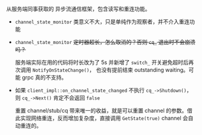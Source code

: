 从服务端同事获取的 异步流通信框架，包含读写和重连功能。

- `channel_state_monitor` 类意义不大，只是单纯作为观察者，并不介入重连功能
- `channel_state_monitor` ~~定时器超长，怎么取消的？否则 `cq_` 退出时不会崩溃吗？~~ 

	服务端实际在用的代码将时长改为了 5s 并新增了 `switch_` 开关避免超时后再次调用 `NotifyOnStateChange()`， 也没有提前结束 outstanding waiting。可能 grpc 真的不支持。

- 如果 `client_impl::on_channel_state_changed` 不执行 `cq_->Shutdown()`， 则 `cq_->Next()` 肯定不会返回 `false`

	重置 channel/stub/cq 带来唯一的收益，就是可以重置 channel 的参数。借此实现网络重连，反而增加复杂度，直接调用 `GetState(true)` channel 会自动重连的。